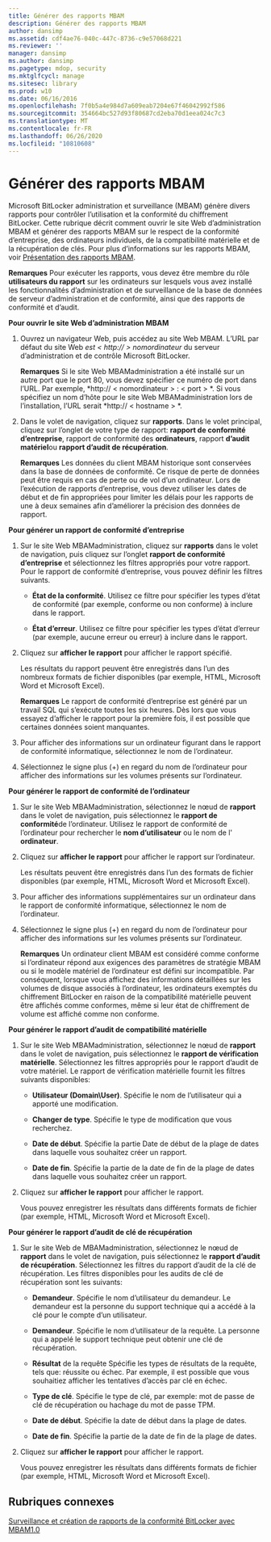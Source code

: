 ```yaml
---
title: Générer des rapports MBAM
description: Générer des rapports MBAM
author: dansimp
ms.assetid: cdf4ae76-040c-447c-8736-c9e57068d221
ms.reviewer: ''
manager: dansimp
ms.author: dansimp
ms.pagetype: mdop, security
ms.mktglfcycl: manage
ms.sitesec: library
ms.prod: w10
ms.date: 06/16/2016
ms.openlocfilehash: 7f0b5a4e984d7a609eab7204e67f46042992f586
ms.sourcegitcommit: 354664bc527d93f80687cd2eba70d1eea024c7c3
ms.translationtype: MT
ms.contentlocale: fr-FR
ms.lasthandoff: 06/26/2020
ms.locfileid: "10810608"
---
```

# Générer des rapports MBAM


Microsoft BitLocker administration et surveillance (MBAM) génère divers rapports pour contrôler l’utilisation et la conformité du chiffrement BitLocker. Cette rubrique décrit comment ouvrir le site Web d’administration MBAM et générer des rapports MBAM sur le respect de la conformité d’entreprise, des ordinateurs individuels, de la compatibilité matérielle et de la récupération de clés. Pour plus d’informations sur les rapports MBAM, voir [Présentation des rapports MBAM](understanding-mbam-reports-mbam-1.md).

**Remarques**  Pour exécuter les rapports, vous devez être membre du rôle **utilisateurs du rapport** sur les ordinateurs sur lesquels vous avez installé les fonctionnalités d’administration et de surveillance de la base de données de serveur d’administration et de conformité, ainsi que des rapports de conformité et d’audit.

 

**Pour ouvrir le site Web d’administration MBAM**

1.  Ouvrez un navigateur Web, puis accédez au site Web MBAM. L’URL par défaut du site Web *est &lt; http:// &gt; nomordinateur* du serveur d’administration et de contrôle Microsoft BitLocker.

    **Remarques**  Si le site Web MBAMadministration a été installé sur un autre port que le port 80, vous devez spécifier ce numéro de port dans l’URL. Par exemple, *http:// &lt; nomordinateur &gt; : &lt; port &gt; *. Si vous spécifiez un nom d’hôte pour le site Web MBAMadministration lors de l’installation, l’URL serait *http:// &lt; hostname &gt; *.

     

2.  Dans le volet de navigation, cliquez sur **rapports**. Dans le volet principal, cliquez sur l’onglet de votre type de rapport: **rapport de conformité d’entreprise**, rapport de conformité des **ordinateurs**, rapport **d’audit matériel**ou **rapport d’audit de récupération**.

    **Remarques**  Les données du client MBAM historique sont conservées dans la base de données de conformité. Ce risque de perte de données peut être requis en cas de perte ou de vol d’un ordinateur. Lors de l’exécution de rapports d’entreprise, vous devez utiliser les dates de début et de fin appropriées pour limiter les délais pour les rapports de une à deux semaines afin d’améliorer la précision des données de rapport.

     

**Pour générer un rapport de conformité d’entreprise**

1.  Sur le site Web MBAMadministration, cliquez sur **rapports** dans le volet de navigation, puis cliquez sur l’onglet **rapport de conformité d’entreprise** et sélectionnez les filtres appropriés pour votre rapport. Pour le rapport de conformité d’entreprise, vous pouvez définir les filtres suivants.

    -   **État de la conformité**. Utilisez ce filtre pour spécifier les types d’état de conformité (par exemple, conforme ou non conforme) à inclure dans le rapport.

    -   **État d’erreur**. Utilisez ce filtre pour spécifier les types d’état d’erreur (par exemple, aucune erreur ou erreur) à inclure dans le rapport.

2.  Cliquez sur **afficher le rapport** pour afficher le rapport spécifié.

    Les résultats du rapport peuvent être enregistrés dans l’un des nombreux formats de fichier disponibles (par exemple, HTML, Microsoft Word et Microsoft Excel).

    **Remarques**  Le rapport de conformité d’entreprise est généré par un travail SQL qui s’exécute toutes les six heures. Dès lors que vous essayez d’afficher le rapport pour la première fois, il est possible que certaines données soient manquantes.

     

3.  Pour afficher des informations sur un ordinateur figurant dans le rapport de conformité informatique, sélectionnez le nom de l’ordinateur.

4.  Sélectionnez le signe plus (+) en regard du nom de l’ordinateur pour afficher des informations sur les volumes présents sur l’ordinateur.

**Pour générer le rapport de conformité de l’ordinateur**

1.  Sur le site Web MBAMadministration, sélectionnez le nœud de **rapport** dans le volet de navigation, puis sélectionnez le **rapport de conformité**de l’ordinateur. Utilisez le rapport de conformité de l’ordinateur pour rechercher le **nom d’utilisateur** ou le nom de l' **ordinateur**.

2.  Cliquez sur **afficher le rapport** pour afficher le rapport sur l’ordinateur.

    Les résultats peuvent être enregistrés dans l’un des formats de fichier disponibles (par exemple, HTML, Microsoft Word et Microsoft Excel).

3.  Pour afficher des informations supplémentaires sur un ordinateur dans le rapport de conformité informatique, sélectionnez le nom de l’ordinateur.

4.  Sélectionnez le signe plus (+) en regard du nom de l’ordinateur pour afficher des informations sur les volumes présents sur l’ordinateur.

    **Remarques**  Un ordinateur client MBAM est considéré comme conforme si l’ordinateur répond aux exigences des paramètres de stratégie MBAM ou si le modèle matériel de l’ordinateur est défini sur incompatible. Par conséquent, lorsque vous affichez des informations détaillées sur les volumes de disque associés à l’ordinateur, les ordinateurs exemptés du chiffrement BitLocker en raison de la compatibilité matérielle peuvent être affichés comme conformes, même si leur état de chiffrement de volume est affiché comme non conforme.

     

**Pour générer le rapport d’audit de compatibilité matérielle**

1.  Sur le site Web MBAMadministration, sélectionnez le nœud de **rapport** dans le volet de navigation, puis sélectionnez le **rapport de vérification matérielle**. Sélectionnez les filtres appropriés pour le rapport d’audit de votre matériel. Le rapport de vérification matérielle fournit les filtres suivants disponibles:

    -   **Utilisateur (Domain\\User)**. Spécifie le nom de l’utilisateur qui a apporté une modification.

    -   **Changer de type**. Spécifie le type de modification que vous recherchez.

    -   **Date de début**. Spécifie la partie Date de début de la plage de dates dans laquelle vous souhaitez créer un rapport.

    -   **Date de fin**. Spécifie la partie de la date de fin de la plage de dates dans laquelle vous souhaitez créer un rapport.

2.  Cliquez sur **afficher le rapport** pour afficher le rapport.

    Vous pouvez enregistrer les résultats dans différents formats de fichier (par exemple, HTML, Microsoft Word et Microsoft Excel).

**Pour générer le rapport d’audit de clé de récupération**

1.  Sur le site Web de MBAMadministration, sélectionnez le nœud de **rapport** dans le volet de navigation, puis sélectionnez le **rapport d’audit de récupération**. Sélectionnez les filtres du rapport d’audit de la clé de récupération. Les filtres disponibles pour les audits de clé de récupération sont les suivants:

    -   **Demandeur**. Spécifie le nom d’utilisateur du demandeur. Le demandeur est la personne du support technique qui a accédé à la clé pour le compte d’un utilisateur.

    -   **Demandeur**. Spécifie le nom d’utilisateur de la requête. La personne qui a appelé le support technique peut obtenir une clé de récupération.

    -   **Résultat** de la requête Spécifie les types de résultats de la requête, tels que: réussite ou échec. Par exemple, il est possible que vous souhaitiez afficher les tentatives d’accès par clé en échec.

    -   **Type de clé**. Spécifie le type de clé, par exemple: mot de passe de clé de récupération ou hachage du mot de passe TPM.

    -   **Date de début**. Spécifie la date de début dans la plage de dates.

    -   **Date de fin**. Spécifie la partie de la date de fin de la plage de dates.

2.  Cliquez sur **afficher le rapport** pour afficher le rapport.

    Vous pouvez enregistrer les résultats dans différents formats de fichier (par exemple, HTML, Microsoft Word et Microsoft Excel).

## Rubriques connexes


[Surveillance et création de rapports de la conformité BitLocker avec MBAM1.0](monitoring-and-reporting-bitlocker-compliance-with-mbam-10.md)

 

 





